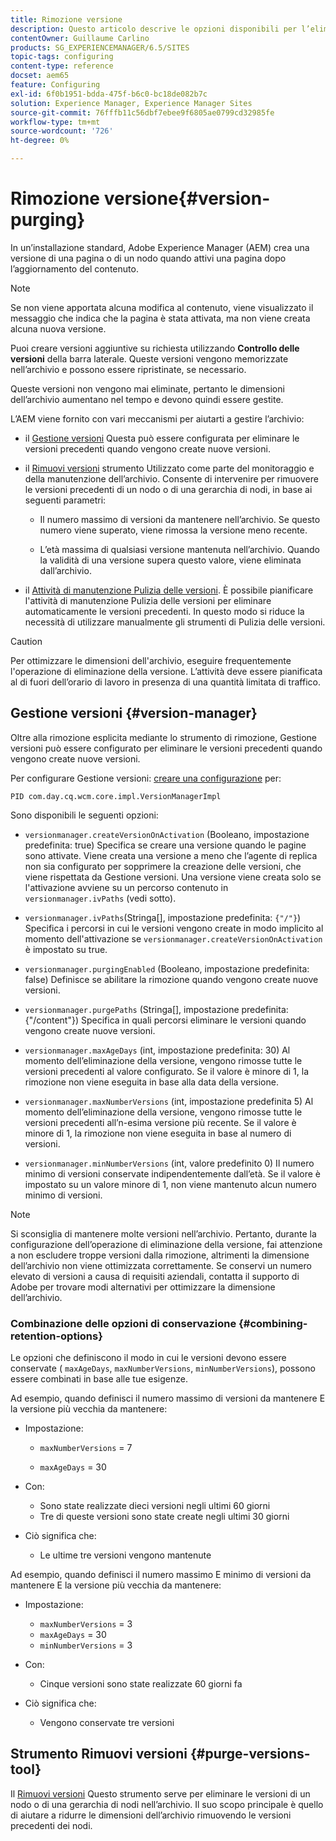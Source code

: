 ```yaml
---
title: Rimozione versione
description: Questo articolo descrive le opzioni disponibili per l’eliminazione della versione.
contentOwner: Guillaume Carlino
products: SG_EXPERIENCEMANAGER/6.5/SITES
topic-tags: configuring
content-type: reference
docset: aem65
feature: Configuring
exl-id: 6f0b1951-bdda-475f-b6c0-bc18de082b7c
solution: Experience Manager, Experience Manager Sites
source-git-commit: 76fffb11c56dbf7ebee9f6805ae0799cd32985fe
workflow-type: tm+mt
source-wordcount: '726'
ht-degree: 0%

---
```


# Rimozione versione{#version-purging}

In un’installazione standard, Adobe Experience Manager (AEM) crea una versione di una pagina o di un nodo quando attivi una pagina dopo l’aggiornamento del contenuto.

>[!NOTE]
>
>Se non viene apportata alcuna modifica al contenuto, viene visualizzato il messaggio che indica che la pagina è stata attivata, ma non viene creata alcuna nuova versione.

Puoi creare versioni aggiuntive su richiesta utilizzando **Controllo delle versioni** della barra laterale. Queste versioni vengono memorizzate nell’archivio e possono essere ripristinate, se necessario.

Queste versioni non vengono mai eliminate, pertanto le dimensioni dell’archivio aumentano nel tempo e devono quindi essere gestite.

L’AEM viene fornito con vari meccanismi per aiutarti a gestire l’archivio:

* il [Gestione versioni](#version-manager)
Questa può essere configurata per eliminare le versioni precedenti quando vengono create nuove versioni.

* il [Rimuovi versioni](/help/sites-deploying/monitoring-and-maintaining.md#purgeversionstool) strumento Utilizzato come parte del monitoraggio e della manutenzione dell’archivio.
Consente di intervenire per rimuovere le versioni precedenti di un nodo o di una gerarchia di nodi, in base ai seguenti parametri:

   * Il numero massimo di versioni da mantenere nell’archivio.
Se questo numero viene superato, viene rimossa la versione meno recente.

   * L’età massima di qualsiasi versione mantenuta nell’archivio.
Quando la validità di una versione supera questo valore, viene eliminata dall’archivio.

* il [Attività di manutenzione Pulizia delle versioni](/help/sites-administering/operations-dashboard.md#automated-maintenance-tasks). È possibile pianificare l&#39;attività di manutenzione Pulizia delle versioni per eliminare automaticamente le versioni precedenti. In questo modo si riduce la necessità di utilizzare manualmente gli strumenti di Pulizia delle versioni.

>[!CAUTION]
>
>Per ottimizzare le dimensioni dell&#39;archivio, eseguire frequentemente l&#39;operazione di eliminazione della versione. L’attività deve essere pianificata al di fuori dell’orario di lavoro in presenza di una quantità limitata di traffico.

## Gestione versioni {#version-manager}

Oltre alla rimozione esplicita mediante lo strumento di rimozione, Gestione versioni può essere configurato per eliminare le versioni precedenti quando vengono create nuove versioni.

Per configurare Gestione versioni: [creare una configurazione](/help/sites-deploying/configuring-osgi.md) per:

`PID com.day.cq.wcm.core.impl.VersionManagerImpl`

Sono disponibili le seguenti opzioni:

* `versionmanager.createVersionOnActivation` (Booleano, impostazione predefinita: true) Specifica se creare una versione quando le pagine sono attivate.
Viene creata una versione a meno che l’agente di replica non sia configurato per sopprimere la creazione delle versioni, che viene rispettata da Gestione versioni.
Una versione viene creata solo se l&#39;attivazione avviene su un percorso contenuto in `versionmanager.ivPaths` (vedi sotto).

* `versionmanager.ivPaths`(Stringa[], impostazione predefinita: `{"/"}`) Specifica i percorsi in cui le versioni vengono create in modo implicito al momento dell&#39;attivazione se `versionmanager.createVersionOnActivation` è impostato su true.

* `versionmanager.purgingEnabled` (Booleano, impostazione predefinita: false) Definisce se abilitare la rimozione quando vengono create nuove versioni.

* `versionmanager.purgePaths` (Stringa[], impostazione predefinita: {&quot;/content&quot;}) Specifica in quali percorsi eliminare le versioni quando vengono create nuove versioni.

* `versionmanager.maxAgeDays` (int, impostazione predefinita: 30) Al momento dell’eliminazione della versione, vengono rimosse tutte le versioni precedenti al valore configurato. Se il valore è minore di 1, la rimozione non viene eseguita in base alla data della versione.

* `versionmanager.maxNumberVersions` (int, impostazione predefinita 5) Al momento dell’eliminazione della versione, vengono rimosse tutte le versioni precedenti all’n-esima versione più recente. Se il valore è minore di 1, la rimozione non viene eseguita in base al numero di versioni.

* `versionmanager.minNumberVersions` (int, valore predefinito 0) Il numero minimo di versioni conservate indipendentemente dall’età. Se il valore è impostato su un valore minore di 1, non viene mantenuto alcun numero minimo di versioni.

>[!NOTE]
>
>Si sconsiglia di mantenere molte versioni nell’archivio. Pertanto, durante la configurazione dell’operazione di eliminazione della versione, fai attenzione a non escludere troppe versioni dalla rimozione, altrimenti la dimensione dell’archivio non viene ottimizzata correttamente. Se conservi un numero elevato di versioni a causa di requisiti aziendali, contatta il supporto di Adobe per trovare modi alternativi per ottimizzare la dimensione dell’archivio.

### Combinazione delle opzioni di conservazione {#combining-retention-options}

Le opzioni che definiscono il modo in cui le versioni devono essere conservate ( `maxAgeDays`, `maxNumberVersions`, `minNumberVersions`), possono essere combinati in base alle tue esigenze.

Ad esempio, quando definisci il numero massimo di versioni da mantenere E la versione più vecchia da mantenere:

* Impostazione:

   * `maxNumberVersions` = 7

   * `maxAgeDays` = 30

* Con:

   * Sono state realizzate dieci versioni negli ultimi 60 giorni
   * Tre di queste versioni sono state create negli ultimi 30 giorni

* Ciò significa che:

   * Le ultime tre versioni vengono mantenute

Ad esempio, quando definisci il numero massimo E minimo di versioni da mantenere E la versione più vecchia da mantenere:

* Impostazione:

   * `maxNumberVersions` = 3
   * `maxAgeDays` = 30
   * `minNumberVersions` = 3

* Con:

   * Cinque versioni sono state realizzate 60 giorni fa

* Ciò significa che:

   * Vengono conservate tre versioni

## Strumento Rimuovi versioni {#purge-versions-tool}

Il [Rimuovi versioni](/help/sites-deploying/monitoring-and-maintaining.md#purgeversionstool) Questo strumento serve per eliminare le versioni di un nodo o di una gerarchia di nodi nell’archivio. Il suo scopo principale è quello di aiutare a ridurre le dimensioni dell’archivio rimuovendo le versioni precedenti dei nodi.
